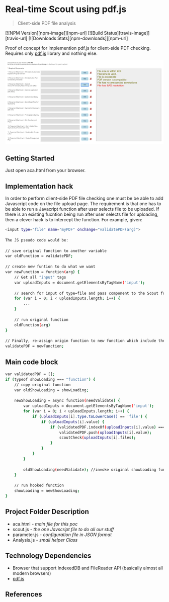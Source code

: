 # Real-time Scout using pdf.js
> Client-side PDF file analysis

[![NPM Version][npm-image]][npm-url]
[![Build Status][travis-image]][travis-url]
[![Downloads Stats][npm-downloads]][npm-url]

Proof of concept for implemention pdf.js for client-side PDF checking. Requires only [pdf.js](https://github.com/mozilla/pdf.js) library and nothing else.

![](realtime-scout.png)

## Getting Started

Just open aca.html from your browser.

## Implementation hack

In order to perform client-side PDF file checking one must be be able to add Javascript code on the file upload page.  The requirement is that one has to be able to run a Javacript function after user selects file to be uploaded.  If there is an existing fucntion being run after user selects file for uploading, then a clever hack is to intercept the function. For example, given:

```sh
<input type="file" name="myPDF" onchange="validatePDF(arg)">

The JS pseudo code would be:

// save original function to another variable
var oldFunction = validatePDF;

// create new funtion to do what we want
var newFunction = function(arg) {
    // Get all "input" tags
    var uploadInputs = document.getElementsByTagName('input');

    // search for input of type=file and pass component to the Scout function
    for (var i = 0; i < uploadInputs.length; i++) {
        ...
    }

    // run original function
    oldFunction(arg)
}

// Finally, re-assign origin function to new function which include the original function
validatePDF = newFunction;


```

## Main code block

```sh
var validatedPDF = [];
if (typeof showLoading === "function") {
    // copy original function
    var oldShowLoading = showLoading;

    newShowLoading = async function(needValidate) {
        var uploadInputs = document.getElementsByTagName('input');
        for (var i = 0; i < uploadInputs.length; i++) {
            if (uploadInputs[i].type.toLowerCase() == 'file') {
                if (uploadInputs[i].value) {
                    if (validatedPDF.indexOf(uploadInputs[i].value) === -1) {
                        validatedPDF.push(uploadInputs[i].value);
                        scoutCheck(uploadInputs[i].files);
                    }
                }
            }
        }

        oldShowLoading(needValidate); //invoke original showLoading function
    }

    // run hooked function
    showLoading = newShowLoading;
}
```
## Project Folder Description

* aca.html - <i>main file for this poc</i>
* scout.js - <i>the one Javscript file to do all our stuff</i>
* parameter.js - <i>configuration file in JSON format</i>
* Analysis.js - <i>small helper Class</i>

## Technology Dependencies

* Browser that support IndexedDB and FileReader API (basically almost all modern browsers)
* [pdf.js](https://github.com/mozilla/pdf.js) 

## References

[pdf.js]: https://github.com/mozilla/pdf.js
